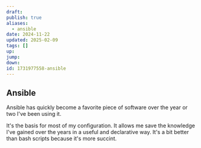 ```yaml
---
draft: 
publish: true
aliases:
  - ansible
date: 2024-11-22
updated: 2025-02-09
tags: []
up: 
jump: 
down: 
id: 1731977558-ansible
---
```


## Ansible

Ansible has quickly become a favorite piece of software over the year or two I've been using it.

It's the basis for most of my configuration. It allows me save the knowledge I've gained over the years in a useful and declarative way. It's a bit better than bash scripts because it's more succint.
